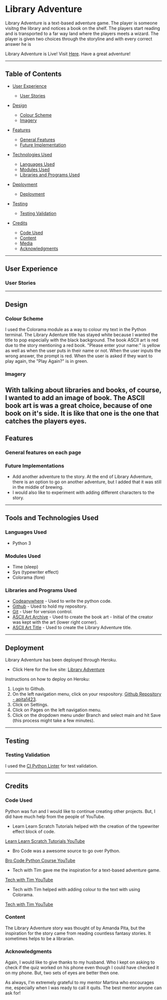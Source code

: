 # Library Adventure
Library Adventure is a text-based adventure game. The player is someone visitng the library and notices a book on the shelf. The players start reading and is transported to a far way land where the players meets a wizard. The player is given two choices through the storyline and with every correct answer he is 

Library Adventure is Live!  Visit [Here]().  Have a great adventure!

---

## Table of Contents

* [User Experience](#user-experience-ux)
    * [User Stories](#user-stories)

* [Design](#design)
    * [Colour Scheme](#colour-scheme)
    * [Imagery](#imagery)

* [Features](#features)
    * [General Features](#general-features)
    * [Future Implementation](#future-implementations)

* [Technologies Used](#technologies-used)
    * [Languages Used](#languages-used)
    * [Modules Used](#modules-used)
    * [Libraries and Programs Used](#libraries-and-programs-used)

* [Deployment](#deployment)
    * [Deployment](#deployment-1)

* [Testing](#testing)
    * [Testing Validation](#testing-validation)

* [Credits](#credits)
    * [Code Used](#code-used)
    * [Content](#content)
    * [Media](#media)
    * [Acknowledgments](#acknowledgments)

---

## User Experience

### User Stories


---

## Design

### Colour Scheme
I used the Colorama module as a way to colour my text in the Python terminal. The Library Adenture title has stayed white because I wanted the title to pop especially with the black background. The book ASCII art is red due to the story mentioning a red book. "Please enter your name:" is yellow as well as when the user puts in their name or not. When the user inputs the wrong answer, the prompt is red. When the user is asked if they want to play again, the "Play Again?" is in green. 

### Imagery 
With talking about libraries and books, of course, I wanted to add an image of book. The ASCII book art is was a great choice, because of one book on it's side. It is like that one is the one that catches the players eyes. 
---

## Features

### General features on each page


### Future Implementations

- Add another adventure to the story. At the end of Library Adventure, there is an option to go on another adventure, but I added that it was still in the middle of brewing. 
- I would also like to experiment with adding different characters to the story. 
---

## Tools and Technologies Used

### Languages Used
- Python 3

### Modules Used
- Time (sleep)
- Sys (typewriter effect)
- Colorama (fore)

### Libraries and Programs Used
- [Codeanywhere](https://app/codeanywhere.com) - Used to write the python code.
- [Github](https://github.com/) - Used to hold my repository. 
- [Git](https://git-scm.com/) - User for version control.
- [ASCII Art Archive](https://www.asciiart.eu/books/books) - Used to create the book art - Initial of the creator was kept with the art (lower right corner).
- [ASCII Art Title](https://patorjk.com/software/taag/#p=display&f=Big&t=%0A) - Used to create the Library Adventure title.


---

## Deployment
Library Adventure has been deployed through Heroku.

- Click Here for the live site: [Library Adventure]()

Instructions on how to deploy on Heroku:

1. Login to Github.
2. On the left navigation menu, click on your respository. [Github Repository - apita1423](https://github.com/apita1423/libraryadventure-pp3).
3. Click on Settings.
4. Click on Pages on the left navigation menu.
5. Click on the dropdown menu under Branch and select main and hit Save (this process might take a few minutes).

---

## Testing

### Testing Validation 
I used the [CI Python Linter](https://pep8ci.herokuapp.com/) for test validation.

---

## Credits

### Code Used
Python was fun and I would like to continue creating other projects. But, I did have much help from the people of YouTube.

- Learn Learn Scratch Tutorials helped with the creation of the typewriter effect block of code.

[Learn Learn Scratch Tutorials YouTube](https://www.youtube.com/watch?v=2h8e0tXHfk0&t=134s)

- Bro Code was a awesome source to go over Python. 

[Bro Code Python Course YouTube](https://www.youtube.com/watch?v=XKHEtdqhLK8&t=11415s)

- Tech with Tim gave me the inspiration for a text-based adventure game.

[Tech with Tim YouTube](https://www.youtube.com/watch?v=DLn3jOsNRVE&t=3757s)

- Tech with Tim helped with adding colour to the text with using Colorama.

[Tech with Tim YouTube](https://www.youtube.com/watch?v=u51Zjlnui4Y)

### Content

The Library Adventure story was thought of by Amanda Pita, but the inspiration for the story came from reading countless fantasy stories. It sometimes helps to be a librarian. 

### Acknowledgments
Again, I would like to give thanks to my husband. Who I kept on asking to check if the quiz worked on his phone even though I could have checked it on my phone. But, two sets of eyes are better then one. 

As always, I'm extremely grateful to my mentor Martina who encourages me, especially when I was ready to call it quits. The best mentor anyone can ask for!